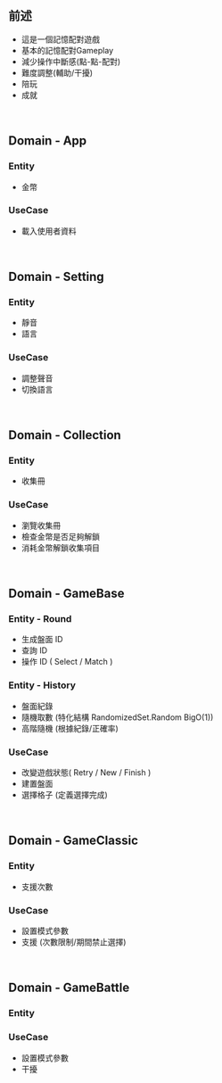 ## 前述
- 這是一個記憶配對遊戲
- 基本的記憶配對Gameplay
- 減少操作中斷感(點-點-配對)
- 難度調整(輔助/干擾)
- 陪玩
- 成就

<br/> 

## Domain - App
### Entity
- 金幣
### UseCase
- 載入使用者資料

<br/> 

## Domain - Setting
### Entity
- 靜音
- 語言
### UseCase
- 調整聲音
- 切換語言

<br/> 

## Domain - Collection
### Entity
- 收集冊
### UseCase
- 瀏覽收集冊
- 檢查金幣是否足夠解鎖
- 消耗金幣解鎖收集項目

<br/> 



## Domain - GameBase
### Entity - Round
- 生成盤面 ID
- 查詢 ID 
- 操作 ID ( Select / Match )

### Entity - History
- 盤面紀錄
- 隨機取數 (特化結構 RandomizedSet.Random BigO(1))
- 高階隨機 (根據紀錄/正確率)

### UseCase
- 改變遊戲狀態( Retry / New / Finish )
- 建置盤面
- 選擇格子 (定義選擇完成)

<br/> 

## Domain - GameClassic
### Entity
- 支援次數
### UseCase
- 設置模式參數
- 支援 (次數限制/期間禁止選擇)

<br/> 

## Domain - GameBattle
### Entity

### UseCase
- 設置模式參數
- 干擾

<br/> 
